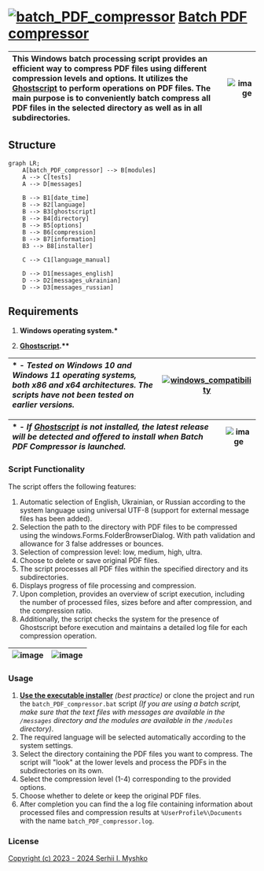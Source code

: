 
# [![batch_PDF_compressor](https://github.com/user-attachments/assets/a7ba8320-69a0-4dae-9dbf-20c98220777c)](https://github.com/sergeiown/batch_PDF_compressor/releases) [Batch PDF compressor](https://github.com/sergeiown/batch_PDF_compressor/releases)

| This Windows batch processing script provides an efficient way to compress PDF files using different compression levels and options. It utilizes the [Ghostscript](https://www.ghostscript.com/) to perform operations on PDF files. The main purpose is to conveniently batch compress all PDF files in the selected directory as well as in all subdirectories. |                       ![image](https://github.com/sergeiown/batch_PDF_compressor/assets/112722061/4023a1b7-5b51-4f55-91a6-7b34245f0af4)                       |
| :--- | ---: |

## Structure
```mermaid
graph LR;
    A[batch_PDF_compressor] --> B[modules]
    A --> C[tests]
    A --> D[messages]
   
    B --> B1[date_time]
    B --> B2[language]
    B --> B3[ghostscript]
    B --> B4[directory]
    B --> B5[options]
    B --> B6[compression]
    B --> B7[information]
    B3 --> B8[installer]

    C --> C1[language_manual]

    D --> D1[messages_english]
    D --> D2[messages_ukrainian]
    D --> D3[messages_russian]
```

## Requirements

1. **Windows operating system.\***
   
2. **[Ghostscript](https://www.ghostscript.com/).\*\***

| \* \- *Tested on Windows 10 and Windows 11 operating systems, both x86 and x64 architectures. The scripts have not been tested on earlier versions.* |                       [![windows_compatibility](https://github.com/user-attachments/assets/db2b5487-b5bf-45d9-8948-48bb88162f17)](https://en.wikipedia.org/wiki/List_of_Microsoft_Windows_versions)                       |
| :--- | :---: |

| \* \- *If [Ghostscript](https://www.ghostscript.com/) is not installed, the latest release will be detected and offered to install when Batch PDF Compressor is launched.* |                       ![image](https://github.com/sergeiown/batch_PDF_compressor/assets/112722061/ed8ea024-9edf-43b4-829b-925daa2c9071)                       |
| :--- | :---: |

### Script Functionality

The script offers the following features:

1. Automatic selection of English, Ukrainian, or Russian according to the system language using universal UTF-8 (support for external message files has been added).
2. Selection the path to the directory with PDF files to be compressed using the windows.Forms.FolderBrowserDialog. With path validation and allowance for 3 false addresses or bounces.
3. Selection of compression level: low, medium, high, ultra.
4. Choose to delete or save original PDF files.
5. The script processes all PDF files within the specified directory and its subdirectories.
6. Displays progress of file processing and compression.
7. Upon completion, provides an overview of script execution, including the number of processed files, sizes before and after compression, and the compression ratio.
8. Additionally, the script checks the system for the presence of Ghostscript before execution and maintains a detailed log file for each compression operation.


| ![image](https://github.com/sergeiown/batch_PDF_compressor/assets/112722061/d01cc59a-68e3-40ae-acbd-68d9529d07ec) | ![image](https://github.com/sergeiown/batch_PDF_compressor/assets/112722061/8c874426-ffab-4d7e-8749-0e70e52fbdb2) |
| :---: | :---: |

### Usage

1. **[Use the executable installer](https://github.com/sergeiown/batch_PDF_compressor/releases)** *(best practice)* or clone the project and run the `batch_PDF_compressor.bat` script *(If you are using a batch script, make sure that the text files with messages are available in the `/messages` directory and the modules are available in the `/modules` directory)*.
2. The required language will be selected automatically according to the system settings.
3. Select the directory containing the PDF files you want to compress. The script will "look" at the lower levels and process the PDFs in the subdirectories on its own.
4. Select the compression level (1-4) corresponding to the provided options.
5. Choose whether to delete or keep the original PDF files.
6. After completion you can find the a log file containing information about processed files and compression results at `%UserProfile%\Documents` with the name `batch_PDF_compressor.log`.



### License

[Copyright (c) 2023 - 2024 Serhii I. Myshko](https://github.com/sergeiown/compress_PDF/blob/main/LICENSE.md)
